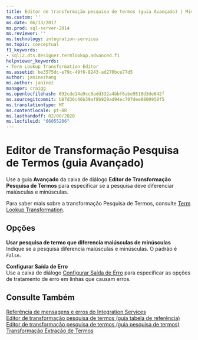```yaml
---
title: Editor de transformação pesquisa de termos (guia Avançado) | Microsoft Docs
ms.custom: ''
ms.date: 06/13/2017
ms.prod: sql-server-2014
ms.reviewer: ''
ms.technology: integration-services
ms.topic: conceptual
f1_keywords:
- sql12.dts.designer.termlookup.advanced.f1
helpviewer_keywords:
- Term Lookup Transformation Editor
ms.assetid: be3575dc-e79c-49f6-8243-ad270bce77d5
author: janinezhang
ms.author: janinez
manager: craigg
ms.openlocfilehash: 692cde14a9cc8add332a4bbf6abe9518d3de642f
ms.sourcegitcommit: b87d36c46b39af8b929ad94ec707dee8800950f5
ms.translationtype: MT
ms.contentlocale: pt-BR
ms.lasthandoff: 02/08/2020
ms.locfileid: "66055206"
---
```

# <a name="term-lookup-transformation-editor-advanced-tab"></a>Editor de Transformação Pesquisa de Termos (guia Avançado)
  Use a guia **Avançado** da caixa de diálogo **Editor de Transformação Pesquisa de Termos** para especificar se a pesquisa deve diferenciar maiúsculas e minúsculas.  
  
 Para saber mais sobre a transformação Pesquisa de Termos, consulte [Term Lookup Transformation](data-flow/transformations/lookup-transformation.md).  
  
## <a name="options"></a>Opções  
 **Usar pesquisa de termo que diferencia maiúsculas de minúsculas**  
 Indique se a pesquisa diferencia maiúsculas e minúsculas. O padrão é `False`.  
  
 **Configurar Saída de Erro**  
 Use a caixa de diálogo [Configurar Saída de Erro](../../2014/integration-services/configure-error-output.md) para especificar as opções de tratamento de erro em linhas que causam erros.  
  
## <a name="see-also"></a>Consulte Também  
 [Referência de mensagens e erros do Integration Services](../../2014/integration-services/integration-services-error-and-message-reference.md)   
 [Editor de transformação pesquisa de termos &#40;guia tabela de referência&#41;](../../2014/integration-services/term-lookup-transformation-editor-reference-table-tab.md)   
 [Editor de transformação pesquisa de termos &#40;guia pesquisa de termos&#41;](../../2014/integration-services/term-lookup-transformation-editor-term-lookup-tab.md)   
 [Transformação Extração de Termos](data-flow/transformations/term-extraction-transformation.md)  
  
  
